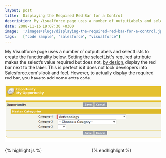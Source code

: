 ```yaml
---
layout: post
title:  Displaying the Required Red Bar for a Control
description: My Visualforce page uses a number of outputLabels and selectLists to create the functionality below. Setting the selectLists required attribute makes the selects value required but does not, by design  , display the red bar next to the label. This is perfect is it does not lock developers into Salesforce.coms look and feel. However, to actually display the required red bar, you have to add some extra code.                                                  
date: 2008-11-16 19:07:30 +0300
image:  '/images/slugs/displaying-the-required-red-bar-for-a-control.jpg'
tags:   ["code sample", "salesforce", "visualforce"]
---
```

<p>My Visualforce page uses a number of outputLabels and selectLists to create the functionality below. Setting the selectList's required attribute makes the select's value required but does not, <a href="http://community.salesforce.com/sforce/board/message?board.id=Visualforce&message.id=1322">by design</a>, display the red bar next to the label. This is perfect is it does not lock developers into Salesforce.com's look and feel. However, to actually display the required red bar, you have to add some extra code.</p>
<p><img src="images/red-bar_fxu0ng.png" alt="" ></p>
{% highlight js %}<apex:pageBlockSectionItem >
    <apex:outputLabel value="Category 1" for="cbxlevel1"/>
    <apex:outputPanel styleClass="requiredInput" layout="block">
    <apex:outputPanel styleClass="requiredBlock" layout="block"/>
    <apex:selectList value="{!selectedLevel1}" id="cbxlevel1" size="1" required="true">
        <apex:selectOptions value="{!level1items}"/>
        <apex:actionSupport event="onchange" rerender="cbxlevel2"/>
    </apex:selectList>
    </apex:outputPanel>
</apex:pageBlockSectionItem>
{% endhighlight %}

